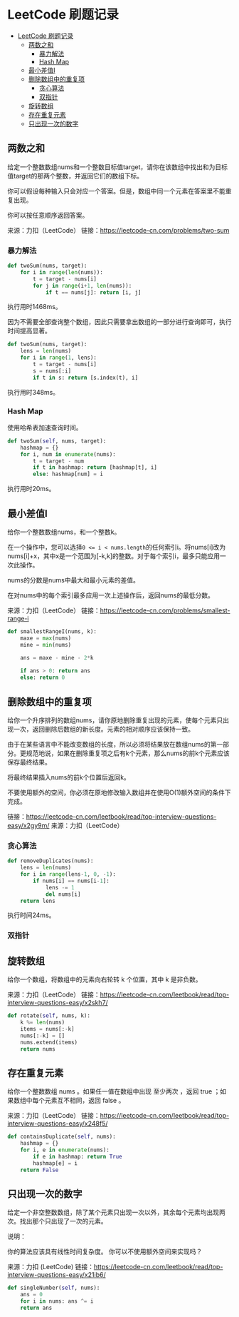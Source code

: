 # LeetCode 刷题记录

- [LeetCode 刷题记录](#leetcode-刷题记录)
  * [两数之和](#两数之和)
    + [暴力解法](#暴力解法)
    + [Hash Map](#hash-map)
  * [最小差值I](#最小差值i)
  * [删除数组中的重复项](#删除数组中的重复项)
    + [贪心算法](#贪心算法)
    + [双指针](#双指针)
  * [旋转数组](#旋转数组)
  * [存在重复元素](#存在重复元素)
  * [只出现一次的数字](#只出现一次的数字)

## 两数之和

给定一个整数数组nums和一个整数目标值target，请你在该数组中找出和为目标值target的那两个整数，并返回它们的数组下标。

你可以假设每种输入只会对应一个答案。但是，数组中同一个元素在答案里不能重复出现。

你可以按任意顺序返回答案。

来源：力扣（LeetCode）
链接：https://leetcode-cn.com/problems/two-sum

### 暴力解法

```python
def twoSum(nums, target):
	for i in range(len(nums)):
		t = target - nums[i]
		for j in range(i+1, len(nums)):
			if t == nums[j]: return [i, j]
```

执行用时1468ms。

因为不需要全部查询整个数组，因此只需要拿出数组的一部分进行查询即可，执行时间提高显著。

```Python
def twoSum(nums, target):
    lens = len(nums)
    for i in range(1, lens):
        t = target - nums[i]
        s = nums[:i]
        if t in s: return [s.index(t), i]
```

执行用时348ms。

### Hash Map

使用哈希表加速查询时间。

```python
def twoSum(self, nums, target):
    hashmap = {}
    for i, num in enumerate(nums):
        t = target - num
        if t in hashmap: return [hashmap[t], i]
        else: hashmap[num] = i
```

执行用时20ms。

## 最小差值I

给你一个整数数组nums，和一个整数k。

在一个操作中，您可以选择```0 <= i < nums.length```的任何索引i。将nums[i]改为nums[i]+x，其中x是一个范围为[-k,k]的整数。对于每个索引i，最多只能应用一次此操作。

nums的分数是nums中最大和最小元素的差值。

在对nums中的每个索引最多应用一次上述操作后，返回nums的最低分数。

来源：力扣（LeetCode）
链接：https://leetcode-cn.com/problems/smallest-range-i

```python
def smallestRangeI(nums, k):
    maxe = max(nums)
    mine = min(nums)

    ans = maxe - mine - 2*k
    
    if ans > 0: return ans
    else: return 0
```

## 删除数组中的重复项

给你一个升序排列的数组nums，请你原地删除重复出现的元素，使每个元素只出现一次，返回删除后数组的新长度。元素的相对顺序应该保持一致。

由于在某些语言中不能改变数组的长度，所以必须将结果放在数组nums的第一部分。更规范地说，如果在删除重复项之后有k个元素，那么nums的前k个元素应该保存最终结果。

将最终结果插入nums的前k个位置后返回k。

不要使用额外的空间，你必须在原地修改输入数组并在使用O(1)额外空间的条件下完成。

链接：https://leetcode-cn.com/leetbook/read/top-interview-questions-easy/x2gy9m/
来源：力扣（LeetCode）

### 贪心算法



```python
def removeDuplicates(nums):
    lens = len(nums)
    for i in range(lens-1, 0, -1):
        if nums[i] == nums[i-1]: 
            lens -= 1
            del nums[i]
    return lens
```

执行时间24ms。

### 双指针

## 旋转数组


给你一个数组，将数组中的元素向右轮转 k 个位置，其中 k 是非负数。

来源：力扣（LeetCode）
链接：https://leetcode-cn.com/leetbook/read/top-interview-questions-easy/x2skh7/

```python
def rotate(self, nums, k):
    k %= len(nums)
    items = nums[:-k]
    nums[:-k] = []
    nums.extend(items)
    return nums
```

## 存在重复元素

给你一个整数数组 nums 。如果任一值在数组中出现 至少两次 ，返回 true ；如果数组中每个元素互不相同，返回 false 。


来源：力扣（LeetCode）
链接：https://leetcode-cn.com/leetbook/read/top-interview-questions-easy/x248f5/

```python
def containsDuplicate(self, nums):
    hashmap = {}
    for i, e in enumerate(nums):
        if e in hashmap: return True
        hashmap[e] = i
    return False
```

## 只出现一次的数字

给定一个非空整数数组，除了某个元素只出现一次以外，其余每个元素均出现两次。找出那个只出现了一次的元素。

说明：

你的算法应该具有线性时间复杂度。 你可以不使用额外空间来实现吗？


来源：力扣 (LeetCode)
链接：https://leetcode-cn.com/leetbook/read/top-interview-questions-easy/x21ib6/

```python
def singleNumber(self, nums):
    ans = 0
    for i in nums: ans ^= i
    return ans
```














